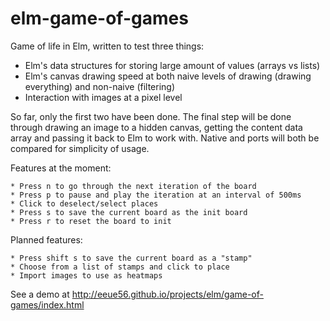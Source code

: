 # elm-game-of-games

Game of life in Elm, written to test three things:

- Elm's data structures for storing large amount of values (arrays vs lists)
- Elm's canvas drawing speed at both naive levels of drawing (drawing everything) and non-naive (filtering)
- Interaction with images at a pixel level

So far, only the first two have been done. The final step will be done through drawing an image to a hidden canvas, getting the content data array and passing it back to Elm to work with. Native and ports will both be compared for simplicity of usage.

Features at the moment:

    * Press n to go through the next iteration of the board
    * Press p to pause and play the iteration at an interval of 500ms
    * Click to deselect/select places
    * Press s to save the current board as the init board
    * Press r to reset the board to init

Planned features:
    
    * Press shift s to save the current board as a "stamp"
    * Choose from a list of stamps and click to place
    * Import images to use as heatmaps 

See a demo at http://eeue56.github.io/projects/elm/game-of-games/index.html